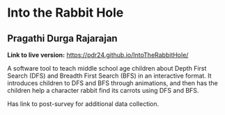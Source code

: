 # Into the Rabbit Hole 
## Pragathi Durga Rajarajan 

__Link to live version:__ https://pdr24.github.io/IntoTheRabbitHole/

A software tool to teach middle school age children about Depth First Search (DFS) and Breadth First Search (BFS) in an interactive format. It introduces children to DFS and BFS through animations, and then has the children help a character rabbit find its carrots using DFS and BFS.   

Has link to post-survey for additional data collection. 
